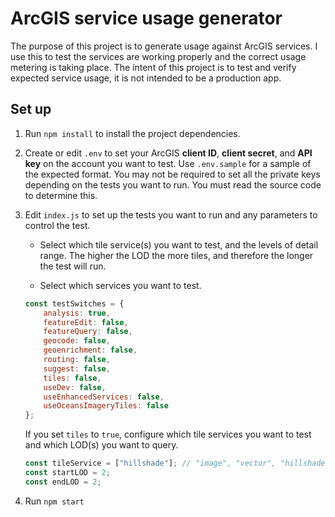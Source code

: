 # ArcGIS service usage generator

The purpose of this project is to generate usage against ArcGIS services. I use this to test the services are working properly and the correct usage metering is taking place.
The intent of this project is to test and verify expected service usage, it is not intended to be a production app.

## Set up

1. Run `npm install` to install the project dependencies.

2. Create or edit `.env` to set your ArcGIS **client ID**, **client secret**, and **API key** on the account you want to test. Use `.env.sample` for a sample of the expected format. You may not be required to set all the private keys depending on the tests you want to run. You must read the source code to determine this.

3. Edit `index.js` to set up the tests you want to run and any parameters to control the test.

    - Select which tile service(s) you want to test, and the levels of detail range. The higher the LOD the more tiles, and therefore the longer the test will run.

    - Select which services you want to test.

    ```javascript
    const testSwitches = {
        analysis: true,
        featureEdit: false,
        featureQuery: false,
        geocode: false,
        geoenrichment: false,
        routing: false,
        suggest: false,
        tiles: false,
        useDev: false,
        useEnhancedServices: false,
        useOceansImageryTiles: false
    };
    ```

    If you set `tiles` to `true`, configure which tile services you want to test and which LOD(s) you want to query.

    ```javascript
    const tileService = ["hillshade"]; // "image", "vector", "hillshade", or "OSM"
    const startLOD = 2;
    const endLOD = 2;
    ```

4. Run `npm start`

